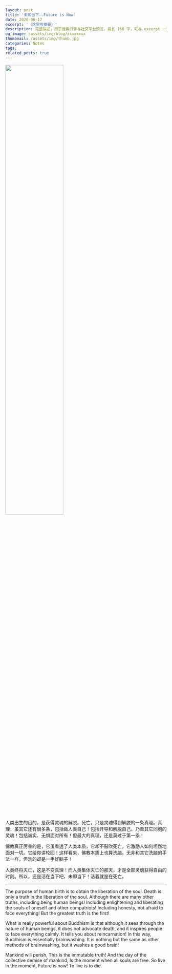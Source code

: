 ```yaml
---
layout: post
title: '未即当下——Future is Now'
date: 2020-06-17
excerpt: '（这里写摘要）'
description: 完整描述，用于搜索引擎与社交平台预览，最长 160 字，可与 excerpt 一致
og_image: /assets/img/blog/xxxxxxxx
thumbnail: /assets/img/thumb.jpg
categories: Notes
tags: 
related_posts: true
---
```


<img src="{{ '/assets/img/blog/xxxxxxxx' | relative_url }}" style="width:60%;">

人类出生的目的，是获得灵魂的解脱。死亡，只是灵魂得到解脱的一条真理。真理，虽其它还有很多条，包括做人类自己！包括开导和解脱自己、乃至其它同胞的灵魂！包括诚实、无惧面对所有！但最大的真理，还是莫过于第一条！

佛教真正厉害的是，它虽看透了人类本质，它却不鼓吹死亡，它激励人如何坦然地面对一切。它给你讲轮回！这样看来，佛教本质上也算洗脑。无非和其它洗脑的手法一样，但洗的却是一手好脑子！

人类终将灭亡，这是不变真理！而人类集体灭亡的那天，才是全部灵魂获得自由的时刻。所以，还是活在当下吧，未即当下！活着就是在死亡。

---

The purpose of human birth is to obtain the liberation of the soul. Death is only a truth in the liberation of the soul. Although there are many other truths, including being human beings! Including enlightening and liberating the souls of oneself and other compatriots! Including honesty, not afraid to face everything! But the greatest truth is the first!

What is really powerful about Buddhism is that although it sees through the nature of human beings, it does not advocate death, and it inspires people to face everything calmly. It tells you about reincarnation! In this way, Buddhism is essentially brainwashing. It is nothing but the same as other methods of brainwashing, but it washes a good brain!

Mankind will perish, This is the immutable truth! And the day of the collective demise of mankind, Is the moment when all souls are free. So live in the moment, Future is now! To live is to die.